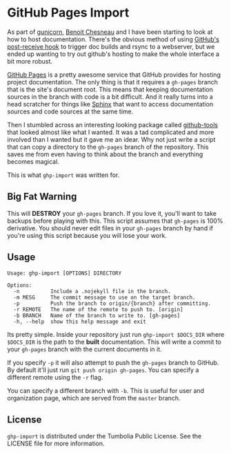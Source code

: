 GitHub Pages Import
===================

As part of [gunicorn][gunicorn], [Benoit Chesneau][benoit] and I have been
starting to look at how to host documentation. There's the obvious method of
using [GitHub's post-receive hook][github-post] to trigger doc builds and rsync
to a webserver, but we ended up wanting to try out github's hosting to make the
whole interface a bit more robust.

[GitHub Pages][gh-pages] is a pretty awesome service that GitHub provides for
hosting project documentation. The only thing is that it requires a
`gh-pages` branch that is the site's document root. This means that keeping
documentation sources in the branch with code is a bit difficult. And it really
turns into a head scratcher for things like [Sphinx][sphinx] that want to
access documentation sources and code sources at the same time.

Then I stumbled across an interesting looking package called
[github-tools][github-tools] that looked almost like what I wanted. It was a tad
complicated and more involved than I wanted but it gave me an idear. Why not
just write a script that can copy a directory to the `gh-pages` branch of the
repository. This saves me from even having to think about the branch and
everything becomes magical.

This is what `ghp-import` was written for.

[gunicorn]: http://www.gunicorn.com/ "Gunicorn"
[benoit]: http://github.com/benoitc "Benoît Chesneau"
[github-post]: https://help.github.com/articles/post-receive-hooks "GitHub Post-Receive Hook"
[gh-pages]: http://pages.github.com/ "GitHub Pages"
[sphinx]: http://sphinx.pocoo.org/ "Sphinx Documentation"
[github-tools]: http://dinoboff.github.com/github-tools/ "github-tools"


Big Fat Warning
---------------

This will **DESTROY** your `gh-pages` branch. If you love it, you'll want to
take backups before playing with this. This script assumes that `gh-pages` is
100% derivative. You should never edit files in your `gh-pages` branch by hand
if you're using this script because you will lose your work.

Usage
-----

    Usage: ghp-import [OPTIONS] DIRECTORY

    Options:
      -n          Include a .nojekyll file in the branch.
      -m MESG     The commit message to use on the target branch.
      -p          Push the branch to origin/{branch} after committing.
      -r REMOTE   The name of the remote to push to. [origin]
      -b BRANCH   Name of the branch to write to. [gh-pages]
      -h, --help  show this help message and exit

Its pretty simple. Inside your repository just run `ghp-import $DOCS_DIR`
where `$DOCS_DIR` is the path to the **built** documentation. This will write a
commit to your `gh-pages` branch with the current documents in it.

If you specify `-p` it will also attempt to push the `gh-pages` branch to
GitHub. By default it'll just run `git push origin gh-pages`. You can specify
a different remote using the `-r` flag.

You can specify a different branch with `-b`. This is useful for user and
organization page, which are served from the `master` branch.

License
-------

`ghp-import` is distributed under the Tumbolia Public License. See the LICENSE
file for more information.
